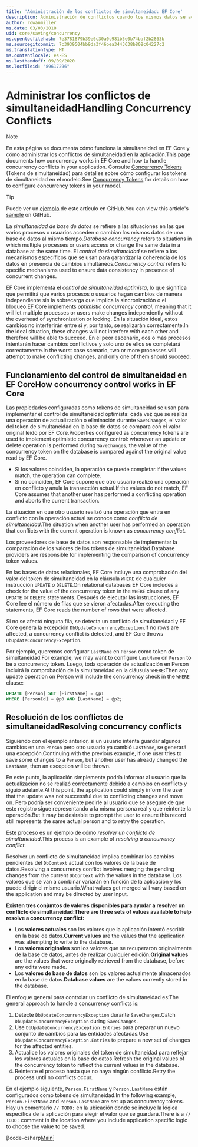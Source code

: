 ```yaml
---
title: 'Administración de los conflictos de simultaneidad: EF Core'
description: Administración de conflictos cuando los mismos datos se actualizan de forma simultánea con Entity Framework Core
author: rowanmiller
ms.date: 03/03/2018
uid: core/saving/concurrency
ms.openlocfilehash: 7e3781879b39e6c30a0c981b5e0b74baf2b2863b
ms.sourcegitcommit: 7c3939504bb9da3f46bea3443638b808c04227c2
ms.translationtype: HT
ms.contentlocale: es-ES
ms.lasthandoff: 09/09/2020
ms.locfileid: "89617296"
---
```

# <a name="handling-concurrency-conflicts"></a><span data-ttu-id="f09eb-103">Administrar los conflictos de simultaneidad</span><span class="sxs-lookup"><span data-stu-id="f09eb-103">Handling Concurrency Conflicts</span></span>

> [!NOTE]
> <span data-ttu-id="f09eb-104">En esta página se documenta cómo funciona la simultaneidad en EF Core y cómo administrar los conflictos de simultaneidad en la aplicación.</span><span class="sxs-lookup"><span data-stu-id="f09eb-104">This page documents how concurrency works in EF Core and how to handle concurrency conflicts in your application.</span></span> <span data-ttu-id="f09eb-105">Consulte [Concurrency Tokens](xref:core/modeling/concurrency) (Tokens de simultaneidad) para detalles sobre cómo configurar los tokens de simultaneidad en el modelo.</span><span class="sxs-lookup"><span data-stu-id="f09eb-105">See [Concurrency Tokens](xref:core/modeling/concurrency) for details on how to configure concurrency tokens in your model.</span></span>

> [!TIP]
> <span data-ttu-id="f09eb-106">Puede ver un [ejemplo](https://github.com/dotnet/EntityFramework.Docs/tree/master/samples/core/Saving/Concurrency/) de este artículo en GitHub.</span><span class="sxs-lookup"><span data-stu-id="f09eb-106">You can view this article's [sample](https://github.com/dotnet/EntityFramework.Docs/tree/master/samples/core/Saving/Concurrency/) on GitHub.</span></span>

<span data-ttu-id="f09eb-107">La _simultaneidad de base de datos_ se refiere a las situaciones en las que varios procesos o usuarios acceden o cambian los mismos datos de una base de datos al mismo tiempo.</span><span class="sxs-lookup"><span data-stu-id="f09eb-107">_Database concurrency_ refers to situations in which multiple processes or users access or change the same data in a database at the same time.</span></span> <span data-ttu-id="f09eb-108">El _control de simultaneidad_ se refiere a los mecanismos específicos que se usan para garantizar la coherencia de los datos en presencia de cambios simultáneos.</span><span class="sxs-lookup"><span data-stu-id="f09eb-108">_Concurrency control_ refers to specific mechanisms used to ensure data consistency in presence of concurrent changes.</span></span>

<span data-ttu-id="f09eb-109">EF Core implementa el _control de simultaneidad optimista_, lo que significa que permitirá que varios procesos o usuarios hagan cambios de manera independiente sin la sobrecarga que implica la sincronización o el bloqueo.</span><span class="sxs-lookup"><span data-stu-id="f09eb-109">EF Core implements _optimistic concurrency control_, meaning that it will let multiple processes or users make changes independently without the overhead of synchronization or locking.</span></span> <span data-ttu-id="f09eb-110">En la situación ideal, estos cambios no interferirán entre sí y, por tanto, se realizarán correctamente.</span><span class="sxs-lookup"><span data-stu-id="f09eb-110">In the ideal situation, these changes will not interfere with each other and therefore will be able to succeed.</span></span> <span data-ttu-id="f09eb-111">En el peor escenario, dos o más procesos intentarán hacer cambios conflictivos y solo uno de ellos se completará correctamente.</span><span class="sxs-lookup"><span data-stu-id="f09eb-111">In the worst case scenario, two or more processes will attempt to make conflicting changes, and only one of them should succeed.</span></span>

## <a name="how-concurrency-control-works-in-ef-core"></a><span data-ttu-id="f09eb-112">Funcionamiento del control de simultaneidad en EF Core</span><span class="sxs-lookup"><span data-stu-id="f09eb-112">How concurrency control works in EF Core</span></span>

<span data-ttu-id="f09eb-113">Las propiedades configuradas como tokens de simultaneidad se usan para implementar el control de simultaneidad optimista: cada vez que se realiza una operación de actualización o eliminación durante `SaveChanges`, el valor del token de simultaneidad en la base de datos se compara con el valor original leído por EF Core.</span><span class="sxs-lookup"><span data-stu-id="f09eb-113">Properties configured as concurrency tokens are used to implement optimistic concurrency control: whenever an update or delete operation is performed during `SaveChanges`, the value of the concurrency token on the database is compared against the original value read by EF Core.</span></span>

- <span data-ttu-id="f09eb-114">Si los valores coinciden, la operación se puede completar.</span><span class="sxs-lookup"><span data-stu-id="f09eb-114">If the values match, the operation can complete.</span></span>
- <span data-ttu-id="f09eb-115">Si no coinciden, EF Core supone que otro usuario realizó una operación en conflicto y anula la transacción actual.</span><span class="sxs-lookup"><span data-stu-id="f09eb-115">If the values do not match, EF Core assumes that another user has performed a conflicting operation and aborts the current transaction.</span></span>

<span data-ttu-id="f09eb-116">La situación en que otro usuario realizó una operación que entra en conflicto con la operación actual se conoce como _conflicto de simultaneidad_.</span><span class="sxs-lookup"><span data-stu-id="f09eb-116">The situation when another user has performed an operation that conflicts with the current operation is known as _concurrency conflict_.</span></span>

<span data-ttu-id="f09eb-117">Los proveedores de base de datos son responsable de implementar la comparación de los valores de los tokens de simultaneidad.</span><span class="sxs-lookup"><span data-stu-id="f09eb-117">Database providers are responsible for implementing the comparison of concurrency token values.</span></span>

<span data-ttu-id="f09eb-118">En las bases de datos relacionales, EF Core incluye una comprobación del valor del token de simultaneidad en la cláusula `WHERE` de cualquier instrucción `UPDATE` o `DELETE`.</span><span class="sxs-lookup"><span data-stu-id="f09eb-118">On relational databases EF Core includes a check for the value of the concurrency token in the `WHERE` clause of any `UPDATE` or `DELETE` statements.</span></span> <span data-ttu-id="f09eb-119">Después de ejecutar las instrucciones, EF Core lee el número de filas que se vieron afectadas.</span><span class="sxs-lookup"><span data-stu-id="f09eb-119">After executing the statements, EF Core reads the number of rows that were affected.</span></span>

<span data-ttu-id="f09eb-120">Si no se afectó ninguna fila, se detecta un conflicto de simultaneidad y EF Core genera la excepción `DbUpdateConcurrencyException`.</span><span class="sxs-lookup"><span data-stu-id="f09eb-120">If no rows are affected, a concurrency conflict is detected, and EF Core throws `DbUpdateConcurrencyException`.</span></span>

<span data-ttu-id="f09eb-121">Por ejemplo, queremos configurar `LastName` en `Person` como token de simultaneidad.</span><span class="sxs-lookup"><span data-stu-id="f09eb-121">For example, we may want to configure `LastName` on `Person` to be a concurrency token.</span></span> <span data-ttu-id="f09eb-122">Luego, toda operación de actualización en Person incluirá la comprobación de la simultaneidad en la cláusula `WHERE`:</span><span class="sxs-lookup"><span data-stu-id="f09eb-122">Then any update operation on Person will include the concurrency check in the `WHERE` clause:</span></span>

``` sql
UPDATE [Person] SET [FirstName] = @p1
WHERE [PersonId] = @p0 AND [LastName] = @p2;
```

## <a name="resolving-concurrency-conflicts"></a><span data-ttu-id="f09eb-123">Resolución de los conflictos de simultaneidad</span><span class="sxs-lookup"><span data-stu-id="f09eb-123">Resolving concurrency conflicts</span></span>

<span data-ttu-id="f09eb-124">Siguiendo con el ejemplo anterior, si un usuario intenta guardar algunos cambios en una `Person` pero otro usuario ya cambió `LastName`, se generará una excepción.</span><span class="sxs-lookup"><span data-stu-id="f09eb-124">Continuing with the previous example, if one user tries to save some changes to a `Person`, but another user has already changed the `LastName`, then an exception will be thrown.</span></span>

<span data-ttu-id="f09eb-125">En este punto, la aplicación simplemente podría informar al usuario que la actualización no se realizó correctamente debido a cambios en conflicto y siguió adelante.</span><span class="sxs-lookup"><span data-stu-id="f09eb-125">At this point, the application could simply inform the user that the update was not successful due to conflicting changes and move on.</span></span> <span data-ttu-id="f09eb-126">Pero podría ser conveniente pedirle al usuario que se asegure de que este registro sigue representando a la misma persona real y que reintente la operación.</span><span class="sxs-lookup"><span data-stu-id="f09eb-126">But it may be desirable to prompt the user to ensure this record still represents the same actual person and to retry the operation.</span></span>

<span data-ttu-id="f09eb-127">Este proceso es un ejemplo de cómo _resolver un conflicto de simultaneidad_.</span><span class="sxs-lookup"><span data-stu-id="f09eb-127">This process is an example of _resolving a concurrency conflict_.</span></span>

<span data-ttu-id="f09eb-128">Resolver un conflicto de simultaneidad implica combinar los cambios pendientes del `DbContext` actual con los valores de la base de datos.</span><span class="sxs-lookup"><span data-stu-id="f09eb-128">Resolving a concurrency conflict involves merging the pending changes from the current `DbContext` with the values in the database.</span></span> <span data-ttu-id="f09eb-129">Los valores que se van a combinar variarán en función de la aplicación y los puede dirigir el mismo usuario.</span><span class="sxs-lookup"><span data-stu-id="f09eb-129">What values get merged will vary based on the application and may be directed by user input.</span></span>

<span data-ttu-id="f09eb-130">**Existen tres conjuntos de valores disponibles para ayudar a resolver un conflicto de simultaneidad:**</span><span class="sxs-lookup"><span data-stu-id="f09eb-130">**There are three sets of values available to help resolve a concurrency conflict:**</span></span>

- <span data-ttu-id="f09eb-131">Los **valores actuales** son los valores que la aplicación intentó escribir en la base de datos.</span><span class="sxs-lookup"><span data-stu-id="f09eb-131">**Current values** are the values that the application was attempting to write to the database.</span></span>
- <span data-ttu-id="f09eb-132">Los **valores originales** son los valores que se recuperaron originalmente de la base de datos, antes de realizar cualquier edición.</span><span class="sxs-lookup"><span data-stu-id="f09eb-132">**Original values** are the values that were originally retrieved from the database, before any edits were made.</span></span>
- <span data-ttu-id="f09eb-133">Los **valores de base de datos** son los valores actualmente almacenados en la base de datos.</span><span class="sxs-lookup"><span data-stu-id="f09eb-133">**Database values** are the values currently stored in the database.</span></span>

<span data-ttu-id="f09eb-134">El enfoque general para controlar un conflicto de simultaneidad es:</span><span class="sxs-lookup"><span data-stu-id="f09eb-134">The general approach to handle a concurrency conflicts is:</span></span>

1. <span data-ttu-id="f09eb-135">Detecte `DbUpdateConcurrencyException` durante `SaveChanges`.</span><span class="sxs-lookup"><span data-stu-id="f09eb-135">Catch `DbUpdateConcurrencyException` during `SaveChanges`.</span></span>
2. <span data-ttu-id="f09eb-136">Use `DbUpdateConcurrencyException.Entries` para preparar un nuevo conjunto de cambios para las entidades afectadas.</span><span class="sxs-lookup"><span data-stu-id="f09eb-136">Use `DbUpdateConcurrencyException.Entries` to prepare a new set of changes for the affected entities.</span></span>
3. <span data-ttu-id="f09eb-137">Actualice los valores originales del token de simultaneidad para reflejar los valores actuales en la base de datos.</span><span class="sxs-lookup"><span data-stu-id="f09eb-137">Refresh the original values of the concurrency token to reflect the current values in the database.</span></span>
4. <span data-ttu-id="f09eb-138">Reintente el proceso hasta que no haya ningún conflicto.</span><span class="sxs-lookup"><span data-stu-id="f09eb-138">Retry the process until no conflicts occur.</span></span>

<span data-ttu-id="f09eb-139">En el ejemplo siguiente, `Person.FirstName` y `Person.LastName` están configurados como tokens de simultaneidad.</span><span class="sxs-lookup"><span data-stu-id="f09eb-139">In the following example, `Person.FirstName` and `Person.LastName` are set up as concurrency tokens.</span></span> <span data-ttu-id="f09eb-140">Hay un comentario `// TODO:` en la ubicación donde se incluye la lógica específica de la aplicación para elegir el valor que se guardará.</span><span class="sxs-lookup"><span data-stu-id="f09eb-140">There is a `// TODO:` comment in the location where you include application specific logic to choose the value to be saved.</span></span>

[!code-csharp[Main](../../../samples/core/Saving/Concurrency/Sample.cs?name=ConcurrencyHandlingCode&highlight=34-35)]
